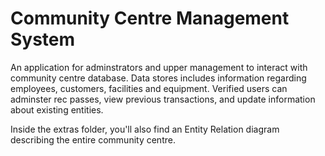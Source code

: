 # Community Centre Management System
An application for adminstrators and upper management to interact with community centre database. Data stores includes information regarding employees, customers, facilities and equipment. Verified users can adminster rec passes, view previous transactions, and update information about existing entities. 

Inside the extras folder, you'll also find an Entity Relation diagram describing the entire community centre.
